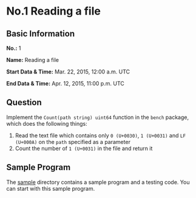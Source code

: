 # No.1 Reading a file

## Basic Information

**No.:** 1

**Name:** Reading a file

**Start Data & Time:** Mar. 22, 2015, 12:00 a.m. UTC

**End Data & Time:** Apr. 12, 2015, 11:00 p.m. UTC

## Question

Implement the `Count(path string) uint64` function in the `bench` package, which does the following things:

1. Read the text file which contains only `0 (U+0030)`, `1 (U+0031)` and `LF (U+000A)` on the `path` specified as a parameter
2. Count the number of `1 (U+0031)` in the file and return it

## Sample Program

The [sample](sample) directory contains a sample program and a testing code. You can start with this sample program.
